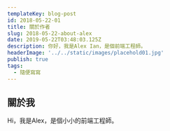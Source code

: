 ```yaml
---
templateKey: blog-post
id: 2018-05-22-01
title: 關於作者
slug: 2018-05-22-about-alex
date: 2019-05-22T03:48:03.125Z
description: 你好，我是Alex Ian，是個前端工程師。
headerImage: '../../static/images/placehold01.jpg'
publish: true
tags:
  - 隨便寫寫
---
```


## 關於我

Hi，我是Alex，是個小小的前端工程師。